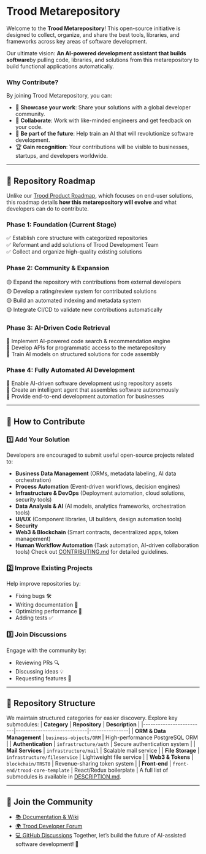 # Trood Metarepository

Welcome to the **Trood Metarepository**! This open-source initiative is designed to collect, organize, and share the best tools, libraries, and frameworks across key areas of software development.

Our ultimate vision: **An AI-powered development assistant that builds software**by pulling code, libraries, and solutions from this metarepository to build functional applications automatically.

### Why Contribute?

By joining Trood Metarepository, you can:

- 🚀 **Showcase your work**: Share your solutions with a global developer community.
- 🤝 **Collaborate**: Work with like-minded engineers and get feedback on your code.
- 🎯 **Be part of the future**: Help train an AI that will revolutionize software development.
- 🏆 **Gain recognition**: Your contributions will be visible to businesses, startups, and developers worldwide.

---

## 📌 Repository Roadmap

Unlike our [Trood Product Roadmap](ROADMAP.md), which focuses on end-user solutions, this roadmap details **how this metarepository will evolve** and what developers can do to contribute.

### **Phase 1: Foundation (Current Stage)**

✅ Establish core structure with categorized repositories  
✅ Reformant and add solutions of Trood Development Team  
✅ Collect and organize high-quality existing solutions

### **Phase 2: Community & Expansion**

🟡 Expand the repository with contributions from external developers  
🟡 Develop a rating/review system for contributed solutions  
🟡 Build an automated indexing and metadata system  
🟡 Integrate CI/CD to validate new contributions automatically

### **Phase 3: AI-Driven Code Retrieval**

🔵 Implement AI-powered code search & recommendation engine  
🔵 Develop APIs for programmatic access to the metarepository  
🔵 Train AI models on structured solutions for code assembly

### **Phase 4: Fully Automated AI Development**

🔴 Enable AI-driven software development using repository assets  
🔴 Create an intelligent agent that assembles software autonomously  
🔴 Provide end-to-end development automation for businesses

---

## 🔧 How to Contribute

### 1️⃣ Add Your Solution

Developers are encouraged to submit useful open-source projects related to:

- **Business Data Management** (ORMs, metadata labeling, AI data orchestration)
- **Process Automation** (Event-driven workflows, decision engines)
- **Infrastructure & DevOps** (Deployment automation, cloud solutions, security tools)
- **Data Analysis & AI** (AI models, analytics frameworks, orchestration tools)
- **UI/UX** (Component libraries, UI builders, design automation tools)
- **Security**
- **Web3 & Blockchain** (Smart contracts, decentralized apps, token management)
- **Human Workflow Automation** (Task automation, AI-driven collaboration tools)
  Check out [CONTRIBUTING.md](CONTRIBUTING.md) for detailed guidelines.

### 2️⃣ Improve Existing Projects

Help improve repositories by:

- Fixing bugs 🛠️
- Writing documentation 📖
- Optimizing performance 🚀
- Adding tests ✅

### 3️⃣ Join Discussions

Engage with the community by:

- Reviewing PRs 🔍
- Discussing ideas 💡
- Requesting features 🎯

---

## 📂 Repository Structure

We maintain structured categories for easier discovery. Explore key submodules:
| **Category** | **Repository** | **Description** |
|-------------------------|-----------------------------|----------------|
| **ORM & Data Management** | `business-objects/ORM` | High-performance PostgreSQL ORM |
| **Authentication** | `infrastructure/auth` | Secure authentication system |
| **Mail Services** | `infrastructure/mail` | Scalable mail service |
| **File Storage** | `infrastructure/fileservice` | Lightweight file service |
| **Web3 & Tokens** | `blockchain/TRST0` | Revenue-sharing token system |
| **Front-end** | `front-end/trood-core-template` | React/Redux boilerplate |
A full list of submodules is available in [DESCRIPTION.md](DESCRIPTION.md).

---

## 💬 Join the Community

- [📚 Documentation & Wiki](https://trood.com/teamspace)
- [🌍 Trood Developer Forum](https://trood.com/launchpad)
- [💻 GitHub Discussions](https://github.com/TroodInc/metarepo/discussions)
  Together, let’s build the future of AI-assisted software development! 🚀
